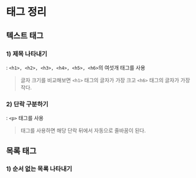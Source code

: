 # 태그 정리

## 텍스트 태그

### 1) 제목 나타내기

: `<h1>, <h2>, <h3>, <h4>, <h5>, <h6>`의 여섯개 태그를 사용

> 글자 크기를 비교해보면 `<h1>` 태그의 글자가 가장 크고 `<h6>` 태그의 글자가 가장 작다. 



### 2) 단락 구분하기

: `<p>` 태그를 사용 

> 태그를 사용하면 해당 단락 뒤에서 자동으로 줄바꿈이 된다.



## 목록 태그

### 1) 순서 없는 목록 나타내기









